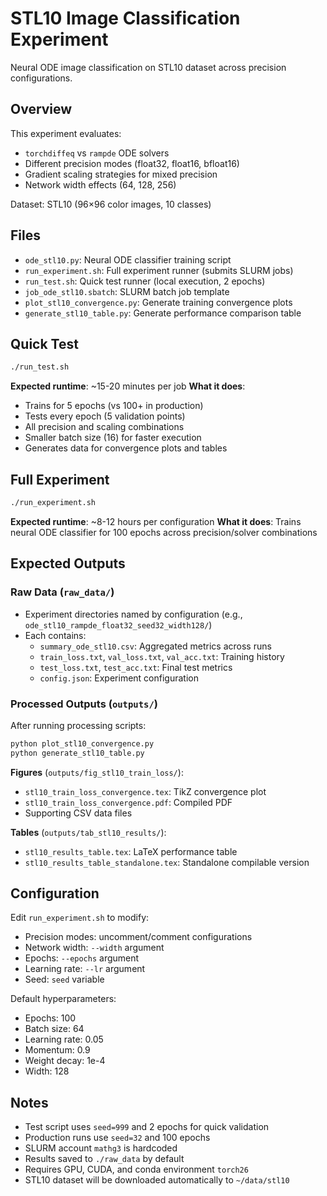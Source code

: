# STL10 Image Classification Experiment

Neural ODE image classification on STL10 dataset across precision configurations.

## Overview

This experiment evaluates:
- `torchdiffeq` vs `rampde` ODE solvers
- Different precision modes (float32, float16, bfloat16)
- Gradient scaling strategies for mixed precision
- Network width effects (64, 128, 256)

Dataset: STL10 (96×96 color images, 10 classes)

## Files

- `ode_stl10.py`: Neural ODE classifier training script
- `run_experiment.sh`: Full experiment runner (submits SLURM jobs)
- `run_test.sh`: Quick test runner (local execution, 2 epochs)
- `job_ode_stl10.sbatch`: SLURM batch job template
- `plot_stl10_convergence.py`: Generate training convergence plots
- `generate_stl10_table.py`: Generate performance comparison table

## Quick Test

```bash
./run_test.sh
```

**Expected runtime**: ~15-20 minutes per job
**What it does**:
- Trains for 5 epochs (vs 100+ in production)
- Tests every epoch (5 validation points)
- All precision and scaling combinations
- Smaller batch size (16) for faster execution
- Generates data for convergence plots and tables

## Full Experiment

```bash
./run_experiment.sh
```

**Expected runtime**: ~8-12 hours per configuration
**What it does**: Trains neural ODE classifier for 100 epochs across precision/solver combinations

## Expected Outputs

### Raw Data (`raw_data/`)
- Experiment directories named by configuration (e.g., `ode_stl10_rampde_float32_seed32_width128/`)
- Each contains:
  - `summary_ode_stl10.csv`: Aggregated metrics across runs
  - `train_loss.txt`, `val_loss.txt`, `val_acc.txt`: Training history
  - `test_loss.txt`, `test_acc.txt`: Final test metrics
  - `config.json`: Experiment configuration

### Processed Outputs (`outputs/`)

After running processing scripts:

```bash
python plot_stl10_convergence.py
python generate_stl10_table.py
```

**Figures** (`outputs/fig_stl10_train_loss/`):
- `stl10_train_loss_convergence.tex`: TikZ convergence plot
- `stl10_train_loss_convergence.pdf`: Compiled PDF
- Supporting CSV data files

**Tables** (`outputs/tab_stl10_results/`):
- `stl10_results_table.tex`: LaTeX performance table
- `stl10_results_table_standalone.tex`: Standalone compilable version

## Configuration

Edit `run_experiment.sh` to modify:
- Precision modes: uncomment/comment configurations
- Network width: `--width` argument
- Epochs: `--epochs` argument
- Learning rate: `--lr` argument
- Seed: `seed` variable

Default hyperparameters:
- Epochs: 100
- Batch size: 64
- Learning rate: 0.05
- Momentum: 0.9
- Weight decay: 1e-4
- Width: 128

## Notes

- Test script uses `seed=999` and 2 epochs for quick validation
- Production runs use `seed=32` and 100 epochs
- SLURM account `mathg3` is hardcoded
- Results saved to `./raw_data` by default
- Requires GPU, CUDA, and conda environment `torch26`
- STL10 dataset will be downloaded automatically to `~/data/stl10`